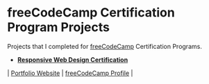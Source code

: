 # freeCodeCamp Certification Program Projects

Projects that I completed for [freeCodeCamp](https://www.freecodecamp.org) Certification Programs.

- **[Responsive Web Design Certification](https://github.com/arnoldgelacio/freecodecamp-projects/tree/master/responsive-web-design)**

| [Portfolio Website](http://arnoldgelacio.com) | [freeCodeCamp Profile](https://freecodecamp.org/arnoldgelacio) |
